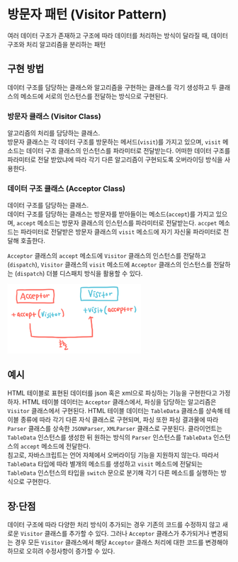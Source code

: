 # 방문자 패턴 (Visitor Pattern)

여러 데이터 구조가 존재하고 구조에 따라 데이터를 처리하는 방식이 달라질 때, 데이터 구조와 처리 알고리즘을 분리하는 패턴

## 구현 방법

데이터 구조를 담당하는 클래스와 알고리즘을 구현하는 클래스를 각기 생성하고 두 클래스의 메소드에 서로의 인스턴스를 전달하는 방식으로 구현된다.

### 방문자 클래스 (Visitor Class)

알고리즘의 처리를 담당하는 클래스.  
방문자 클래스는 각 데이터 구조를 방문하는 메서드(`visit`)를 가지고 있으며, `visit` 메소드는 데이터 구조 클래스의 인스턴스를 파라미터로 전달받는다. 어떠한 데이터 구조를 파라미터로 전달 받았냐에 따라 각기 다른 알고리즘이 구현되도록 오버라이딩 방식을 사용한다.

### 데이터 구조 클래스 (Acceptor Class)

데이터 구조를 담당하는 클래스.  
데이터 구조를 담당하는 클래스는 방문자를 받아들이는 메소드(`accept`)를 가지고 있으며, `accept` 메소드는 방문자 클래스의 인스턴스를 파라미터로 전달받는다. `accpet` 메소드는 파라미터로 전달받은 방문자 클래스의 `visit` 메소드에 자기 자신울 파라미터로 전달해 호출한다.

`Acceptor` 클래스의 `accept` 메소드에 `Visitor` 클래스의 인스턴스를 전달하고 (`dispatch`), `Visitor` 클래스의 `visit` 메소드에 `Acceptor` 클래스의 인스턴스를 전달하는 (`dispatch`) 더블 디스패치 방식을 활용할 수 있다.

<img src="./uml-1.jpeg" style="max-width:60%">
   
## 예시

HTML 테이블로 표현된 데이터를 json 혹은 xml으로 파싱하는 기능을 구현한다고 가정하자. HTML 테이블 데이터는 `Acceptor` 클래스에서, 파싱을 담당하는 알고리즘은 `Visitor` 클래스에서 구현된다. HTML 테이블 데이터는 `TableData` 클래스를 상속해 테이블 종류에 따라 각기 다른 자식 클래스로 구현되며, 파싱 또한 파싱 결과물에 따라 `Parser` 클래스를 상속한 `JSONParser`, `XMLParser` 클래스로 구분된다. 클라이언트는 `TableData` 인스턴스를 생성한 뒤 원하는 방식의 `Parser` 인스턴스를 `TableData` 인스턴스의 `accept` 메소드에 전달한다.  
침고로, 자바스크립트는 언어 자체에서 오버라이딩 기능을 지원하지 않는다. 따라서 `TableData` 타입에 따라 별개의 메소드를 생성하고 `visit` 메소드에 전달되는 `TableData` 인스턴스의 타입을 `switch` 문으로 분기해 각기 다른 메소드를 실행하는 방식으로 구현한다.

## 장∙단점

데이터 구조에 따라 다양한 처리 방식이 추가되는 경우 기존의 코드를 수정하지 않고 새로운 `Visitor` 클래스를 추가할 수 있다. 그러나 `Acceptor` 클래스가 추가되거나 변경되는 경우 모든 `Visitor` 클래스에서 해당 `Acceptor` 클래스 처리에 대한 코드를 변경해야 하므로 오히려 수정사항이 증가할 수 있다.
